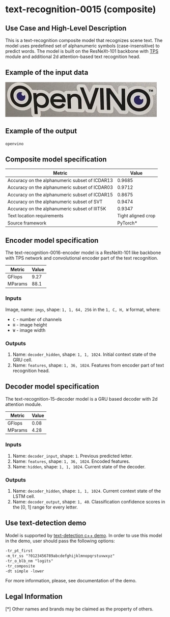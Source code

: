 # text-recognition-0015 (composite)

## Use Case and High-Level Description

This is a text-recognition composite model that recognizes scene text.
The model uses predefined set of alphanumeric symbols (case-insensitive) to predict words.
The model is built on the ResNeXt-101 backbone with [TPS](https://arxiv.org/abs/1603.03915) module and additional 2d attention-based text recognition head.

## Example of the input data

![](./assets/text-recognition-0016.jpg)

## Example of the output

`openvino`

## Composite model specification

| Metric                                         | Value              |
| ---------------------------------------------- | ------------------ |
| Accuracy on the alphanumeric subset of ICDAR13 | 0.9685             |
| Accuracy on the alphanumeric subset of ICDAR03 | 0.9712             |
| Accuracy on the alphanumeric subset of ICDAR15 | 0.8675             |
| Accuracy on the alphanumeric subset of SVT     | 0.9474             |
| Accuracy on the alphanumeric subset of IIIT5K  | 0.9347             |
| Text location requirements                     | Tight aligned crop |
| Source framework                               | PyTorch\*          |

## Encoder model specification

The text-recognition-0016-encoder model is a ResNeXt-101 like backbone with TPS network and convolutional encoder part of the text recognition.

| Metric  | Value |
| ------- | ----- |
| GFlops  | 9.27  |
| MParams | 88.1  |

### Inputs

Image, name: `imgs`, shape: `1, 1, 64, 256` in the `1, C, H, W` format, where:

- `C` - number of channels
- `H` - image height
- `W` - image width


### Outputs

1.	Name: `decoder_hidden`, shape: `1, 1, 1024`. Initial context state of the GRU cell.
2.	Name: `features`, shape: `1, 36, 1024`. Features from encoder part of text recognition head.

## Decoder model specification

The text-recognition-15-decoder model is a GRU based decoder with 2d attention module.

| Metric  | Value |
| ------- | ----- |
| GFlops  | 0.08  |
| MParams | 4.28  |

### Inputs

1.	Name: `decoder_input`, shape: `1`. Previous predicted letter.
2.	Name: `features`, shape: `1, 36, 1024`. Encoded features.
3.	Name: `hidden`, shape: `1, 1, 1024`. Current state of the decoder.

### Outputs

1.	Name: `decoder_hidden`, shape: `1, 1, 1024`. Current context state of the LSTM cell.
2.	Name: `decoder_output`, shape: `1, 40`. Classification confidence scores in the [0, 1] range
    for every letter.
## Use text-detection demo

Model is supported by [text-detection c++ demo](../../../demos/text_detection_demo/cpp/README.md). In order to use this model in the demo, user should pass the following options:
```
-tr_pt_first
-m_tr_ss "?0123456789abcdefghijklmnopqrstuvwxyz"
-tr_o_blb_nm "logits"
-tr_composite
-dt simple -lower
```

For more information, please, see documentation of the demo.
## Legal Information
[*] Other names and brands may be claimed as the property of others.
